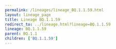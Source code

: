 ```yaml
---
permalink: /lineages/lineage_BQ.1.1.59.html
layout: lineage_page
title: Lineage BQ.1.1.59
redirect_to: ../lineage.html?lineage=BQ.1.1.59
lineage: BQ.1.1.59
parent: BQ.1.1
children: ['BQ.1.1.59']
---
```

